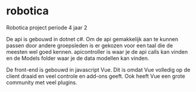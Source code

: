 # robotica
Robotica project periode 4 jaar 2

De api is gebouwd in dotnet c#.
Om de api gemakkelijk aan te kunnen passen door andere groepsleden is er gekozen voor een taal die de meesten wel goed kennen.
apicontroller is waar je de api calls kan vinden en de Models folder waar je de data modellen kan vinden.

De front-end is gebouwd in javascript Vue.
Dit is omdat Vue volledig op de client draaid en veel controle en add-ons geeft.
Ook heeft Vue een grote community met veel plugins.
